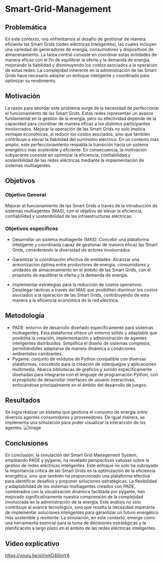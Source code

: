 # Smart-Grid-Management
## Problemática
En este contexto, nos enfrentamos al desafío de gestionar de manera eficiente las Smart Grids (redes eléctricas inteligentes), las cuales incluyen una variedad de generadores de energía, consumidores y dispositivos de almacenamiento. La tarea central consiste en coordinar estas entidades de manera eficaz con el fin de equilibrar la oferta y la demanda de energía, mejorando la fiabilidad y disminuyendo los costos asociados a la operación de estas redes. La complejidad inherente en la administración de las Smart Grids hace necesario adoptar un enfoque inteligente y coordinado para optimizar su rendimiento.
## Motivación
La razón para abordar este problema surge de la necesidad de perfeccionar el funcionamiento de las Smart Grids. Estas redes representan un avance fundamental en la gestión de la energía, pero su efectividad depende de la capacidad para coordinar de manera eficaz a los distintos participantes involucrados. Mejorar la operación de las Smart Grids no solo implica ventajas económicas, al reducir los costos asociados, sino que también contribuye a elevar la fiabilidad del suministro eléctrico. En un contexto más amplio, este perfeccionamiento respalda la transición hacia un sistema energético más sostenible y eficiente. En consecuencia, la motivación subyacente consiste en optimizar la eficiencia, confiabilidad y sostenibilidad de las redes eléctricas mediante la implementación de sistemas multiagentes.
## Objetivos
### Objetivo General
Mejorar el funcionamiento de las Smart Grids a través de la introducción de sistemas multiagentes (MAS), con el objetivo de elevar la eficiencia, confiabilidad y sostenibilidad de las infraestructuras eléctricas.
### Objetivos específicos
* Desarrollar un sistema multiagente (MAS): Concebir una plataforma inteligente y coordinada capaz de gestionar de manera eficaz las Smart Grids, considerando la diversidad de actores involucrados.

* Garantizar la coordinación efectiva de entidades: Alcanzar una armonización óptima entre productores de energía, consumidores y unidades de almacenamiento en el ámbito de las Smart Grids, con el propósito de equilibrar la oferta y la demanda de energía.

* Implementar estrategias para la reducción de costos operativos: Desplegar tácticas a través del MAS que posibiliten disminuir los costos asociados a la operación de las Smart Grids, contribuyendo de esta manera a la eficiencia económica de la red eléctrica.

## Metodología
* PADE: entorno de desarrollo diseñado específicamente para sistemas multiagentes. Esta plataforma ofrece un entorno sólido y adaptable que posibilita la creación, implementación y administración de agentes inteligentes distribuidos. Simplifica el diseño de sistemas complejos, permitiéndoles adaptarse de manera dinámica a condiciones ambientales cambiantes.
* Pygame: conjunto de módulos de Python compatible con diversas plataformas, concebido para la creación de videojuegos y aplicaciones multimedia. Abarca bibliotecas de gráficos y sonido específicamente diseñadas para integrarse con el lenguaje de programación Python, con el propósito de desarrollar interfaces de usuario interactivas, enfocándose principalmente en el ámbito del desarrollo de juegos.

## Resultados

Se logra realizar un sistema que gestiona el consumo de energía entre diversos agentes consumidores y proveeedores. De igual manera, se implementa una simulación para poder visualizar la interacción de los agentes.
![image](https://github.com/relibrana/Smart-Grid-Management/assets/63934328/9e08fa63-15ab-4e68-9afa-0c35d39c530f)

## Conclusiones
En conclusión, la simulación del Smart Grid Management System, empleando PADE y pygame, ha revelado perspectivas valiosas sobre la gestión de redes eléctricas inteligentes. Este enfoque no solo ha subrayado la importancia crítica de las Smart Grids en la optimización de la eficiencia energética, sino que también ha proporcionado una plataforma efectiva para identificar desafíos y proponer soluciones estratégicas. La flexibilidad y adaptabilidad de los sistemas multiagentes creados con PADE, combinados con la visualización dinámica facilitada por pygame, han mejorado significativamente nuestra comprensión de la complejidad involucrada en la administración de la energía. Este análisis no solo contribuye al avance tecnológico, sino que resalta la necesidad imperante de implementar soluciones inteligentes para garantizar un futuro energético más sostenible y resiliente. La simulación, en este contexto, emerge como una herramienta esencial para la toma de decisiones estratégicas y la planificación a largo plazo en el ámbito de las redes eléctricas inteligentes.

## Video explicativo
https://youtu.be/qVnmO40jmYA

